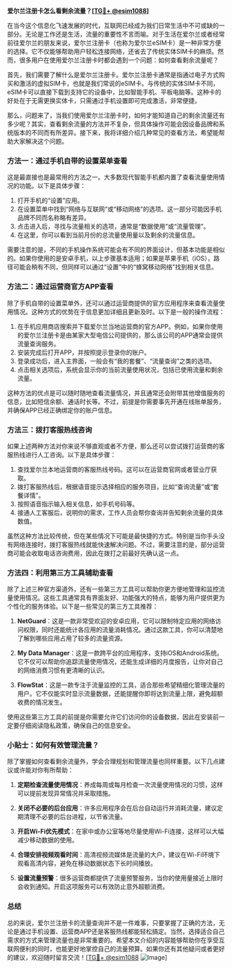 **爱尔兰注册卡怎么看剩余流量？[[TG💪+ @esim1088](https://t.me/s/esim1088)]**

在当今这个信息化飞速发展的时代，互联网已经成为我们日常生活中不可或缺的一部分。无论是工作还是生活，流量的重要性不言而喻。对于生活在爱尔兰或者经常前往爱尔兰的朋友来说，爱尔兰注册卡（也称为爱尔兰eSIM卡）是一种非常方便的选择。它不仅能够帮助用户轻松连接网络，还省去了传统实体SIM卡的麻烦。然而，很多用户在使用爱尔兰注册卡时都会遇到一个问题：如何查看剩余流量呢？

首先，我们需要了解什么是爱尔兰注册卡。爱尔兰注册卡通常是指通过电子方式购买和激活的虚拟SIM卡，也就是我们常说的eSIM卡。与传统的实体SIM卡不同，eSIM卡可以直接下载到支持它的设备中，比如智能手机、平板电脑等。这种卡的好处在于无需更换实体卡，只需通过手机设置即可完成激活，非常便捷。

那么，问题来了，当我们使用爱尔兰注册卡时，如何才能知道自己的剩余流量还有多少呢？其实，查看剩余流量的方法并不复杂，但具体操作可能会因设备品牌和系统版本的不同而有所差异。接下来，我将详细介绍几种常见的查看方法，希望能帮助大家解决这个问题。

### 方法一：通过手机自带的设置菜单查看

这是最直接也是最常用的方法之一。大多数现代智能手机都内置了查看流量使用情况的功能。以下是具体步骤：

1. 打开手机的“设置”应用。
2. 在设置菜单中找到“网络与互联网”或“移动网络”的选项。这一部分可能因手机品牌不同而名称略有差异。
3. 点击进入后，寻找与流量相关的选项，通常是“数据使用”或“流量管理”。
4. 在这里，你可以看到当前月份的总流量使用量以及剩余的流量信息。

需要注意的是，不同的手机操作系统可能会有不同的界面设计，但基本功能是相似的。如果你使用的是安卓手机，以上步骤基本适用；如果是苹果手机（iOS），路径可能会稍有不同，但同样可以通过“设置”中的“蜂窝移动网络”找到相关信息。

### 方法二：通过运营商官方APP查看

除了手机自带的设置菜单外，还可以通过运营商提供的官方应用程序来查看流量使用情况。这种方式的优势在于信息更加详细且更新及时。以下是一般的操作流程：

1. 在手机应用商店搜索并下载爱尔兰当地运营商的官方APP。例如，如果你使用的爱尔兰注册卡是由某家大型电信公司提供的，那么该公司的APP通常会提供流量查询服务。
2. 安装完成后打开APP，并按照提示登录你的账户。
3. 登录成功后，进入主界面，一般会有“我的套餐”、“流量查询”之类的选项。
4. 点击相关选项后，系统会显示你的当前流量使用状况，包括已使用流量和剩余流量。

这种方法的优点是可以随时随地查看流量情况，并且通常还会附带其他增值服务的信息，比如短信余额、通话时长等。不过，前提是你需要事先开通在线账单服务，并确保APP已经正确绑定你的账户信息。

### 方法三：拨打客服热线咨询

如果上述两种方法对你来说不够直观或者不方便，那么还可以尝试拨打运营商的客服热线进行人工咨询。以下是具体步骤：

1. 查找爱尔兰本地运营商的客服热线号码。这可以在运营商官网或者营业厅获取。
2. 拨打客服热线后，根据语音提示选择相应的服务项目，比如“查询流量”或“套餐详情”。
3. 按照语音指示输入相关信息，如手机号码等。
4. 接通人工客服后，说明你的需求，工作人员会帮你查询并告知剩余流量的具体数值。

虽然这种方法比较传统，但在某些情况下可能是最快捷的方式。特别是当你手头没有网络连接时，拨打客服热线就能快速解决问题。不过，需要注意的是，部分运营商可能会收取电话咨询费用，因此在拨打之前最好先确认这一点。

### 方法四：利用第三方工具辅助查看

除了上述三种官方渠道外，还有一些第三方工具可以帮助你更方便地管理和监控流量使用情况。这些工具通常具有界面友好、功能强大的特点，能够为用户提供更为个性化的服务体验。以下是一些常见的第三方工具推荐：

1. **NetGuard**：这是一款非常受欢迎的安卓应用，它可以限制特定应用的网络访问权限，同时还能统计各应用的流量消耗情况。通过这款工具，你可以清楚地了解到哪些应用占用了较多的流量资源。
   
2. **My Data Manager**：这是一款跨平台的应用程序，支持iOS和Android系统。它不仅可以帮助你追踪流量使用情况，还能生成详细的月度报告，让你对自己的网络消费习惯有更清晰的认识。

3. **FlowStat**：这是一款专注于流量监控的工具，适合那些希望精细化管理流量的用户。它不仅能实时显示流量数据，还能提醒你即将达到流量上限，避免超额收费的情况发生。

使用这些第三方工具的前提是你需要允许它们访问你的设备数据，因此在安装前一定要仔细阅读隐私政策，确保自己的信息安全。

### 小贴士：如何有效管理流量？

除了掌握如何查看剩余流量外，学会合理规划和管理流量也同样重要。以下几点建议或许能对你有所帮助：

1. **定期检查流量使用情况**：养成每周或每月检查一次流量使用情况的习惯，这样可以提前发现异常情况并采取措施。
   
2. **关闭不必要的后台应用**：许多应用程序会在后台自动运行并消耗流量，建议定期清理不必要的后台进程，以节省流量。

3. **开启Wi-Fi优先模式**：在家中或办公室等地尽量使用Wi-Fi连接，这样可以大幅减少移动数据的使用。

4. **合理安排视频观看时间**：高清视频流媒体是流量的大户，建议在Wi-Fi环境下观看高清内容，避免在移动数据状态下长时间播放。

5. **设置流量预警**：很多运营商都提供了流量预警服务，当你的使用量接近上限时会收到通知。开启这项服务可以有效防止意外超额消费。

### 总结

总的来说，爱尔兰注册卡的流量查询并不是一件难事，只要掌握了正确的方法，无论是通过手机设置、运营商APP还是客服热线都能轻松搞定。当然，选择适合自己需求的方式来管理流量也是非常重要的。希望本文介绍的内容能够帮助你在享受互联网便利的同时，也能更好地掌控自己的流量预算。如果你还有其他疑问或者更好的建议，欢迎随时留言交流！[[TG💪+ @esim1088](https://t.me/s/esim1088) ![Image](https://i.postimg.cc/4NQfJmqS/Snipaste-2025-05-13-00-14-12.png)]